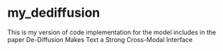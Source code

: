 # my_dediffusion
This is my version of code implementation for the model includes in the paper De-Diffusion Makes Text a Strong Cross-Modal Interface
